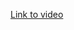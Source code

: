 [Link to video](https://github.com/vinaypoddar402/alert-app/blob/main/Screenrecorder-2021-10-07-17-29-08-594.mp4)
